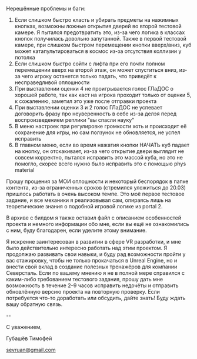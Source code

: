 Нерешённые проблемы и баги:
1) Если слишком быстро класть и убирать предметы на нажимных кнопках, возможны ложные открытия дверей во второй тестовой камере. Я пытался предотвратить это, из-за чего логика в классах кнопок получилась довольно запутанной. Также в первой тестовой камере, при слишком быстром перемещении кнопки вверх/вниз, куб может катапультироваться в космос из-за отсутствия коллизии у потолка
2) Если слишком быстро сойти с лифта при его почти полном перемещении вверх на второй этаж, он может спуститься вниз, из-за чего игроку останется только падать, что приведёт к несправедливой оплошности
3) При выставлении оценки 4 не проигрывается голос ГЛаДОС о хорошей работе, так как каст на игрока проходит только от оценки 5, к сожалению, заметил это уже после отправки проекта
4) При выставлении оценки 3 и 2 голос ГЛаДОС не успевает договорить фразу про неуверенность в себе из-за делэя перед воспроизведением реплики "вы спасли науку"
5) В меню настроек при регулировке громкости хоть и происходит её сохранение для игры, но сам ползунок не обновляется, не успел исправить
6) В главном меню, если во время нажатия кнопки НАЧАТЬ куб падает на кнопку, он отскакивает, из-за чего открытие двери выглядит не совсем корректно, пытался исправить это массой куба, но это не помогло, скорее всего нужно было исправить это с помощью phys material

   
Прошу прощения за МОИ оплошности и некоторый беспорядок в папке контента, из-за ограниченных сроков (стремился уложиться до 20.03) пришлось работать в очень высоком темпе. Это моё первое тестовое задание, и все механики я реализовывал сам, опираясь лишь на теоретические знания о подобной игровой логике из portal 2.

В архиве с билдом я также оставил файл с описанием особенностей проекта и немного информации обо мне, если вы ещё не ознакомились с ним, буду благодарен, если уделите этому внимание.

Я искренне заинтересован в развитии в сфере VR разработки, и мне было действительно интересно работать над этим проектом. Я продолжаю развивать свои навыки, и буду рад возможности пройти у вас стажировку, чтобы не только прокачаться в Unreal Engine, но и внести свой вклад в создание полезных тренажёров для компании Северсталь.
Если по вашему мнению я не в полной мере справился с каким-либо требованием тестового задания, прошу дать мне возможность в течение 2–9 часов исправить недочёты и отправить обновлённую версию проекта на повторную проверку.
Если потребуется что-то доработать или обсудить, дайте знать! Буду ждать вашу обратную связь.


--

С уважением,

Губашёв Тимофей

sevruan@gmail.com
